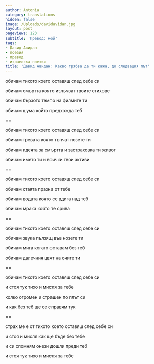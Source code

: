 ```yaml
---
author: Antonia
category: translations
hidden: false
image: /Uploads/davidavidan.jpg
layout: post
pageviews: 123
subtitle: 'Превод: мой'
tags:
- Давид Авидан
- поезия
- превод
- израелска поезия
title: 'Давид Авидан: Какво трябва да ти кажа, до следващия път'
---
```


обичам тихото което оставяш след себе си

обичам смъртта която излъчват твоите стихове

обичам бързото темпо на филмите ти

обичам шума който предхожда теб

\==

обичам тихото което оставяш след себе си

обичам тревата която тъпчат нозете ти

обичам идеята за смъртта и застраховка ти живот

обичам името ти и всички твои активи

\== 

обичам тихото което оставяш след себе си

обичам стаята празна от тебе

обичам водата която се вдига над теб

обичам мрака който те срива

\==

обичам тихото което оставяш след себе си

обичам звука пълзящ във нозете ти

обичам мига когато оставам без теб

обичам далечния цвят на очите ти

\==

обичам тихото което оставяш след себе си

и стоя тук тихо и мисля за тебе

колко огромен и страшен по плът си

и как без теб ще се справям тук

\==

страх ме е от тихото което оставяш след себе си

и стоя и мисля как ще бъде без тебе

и си спомням онези дошли преди теб

и стоя тук тихо и мисля за тебе